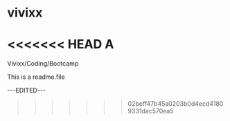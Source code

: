 # vivixx
<<<<<<< HEAD
A
=======

Vivixx/Coding/Bootcamp

This is a readme.file

---EDITED---
>>>>>>> 02beff47b45a0203b0d4ecd41809331dac570ea5
